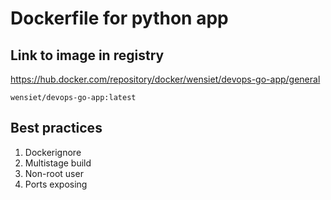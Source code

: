 # Dockerfile for python app

## Link to image in registry

https://hub.docker.com/repository/docker/wensiet/devops-go-app/general

`wensiet/devops-go-app:latest`

## Best practices

1) Dockerignore
2) Multistage build
3) Non-root user
4) Ports exposing
